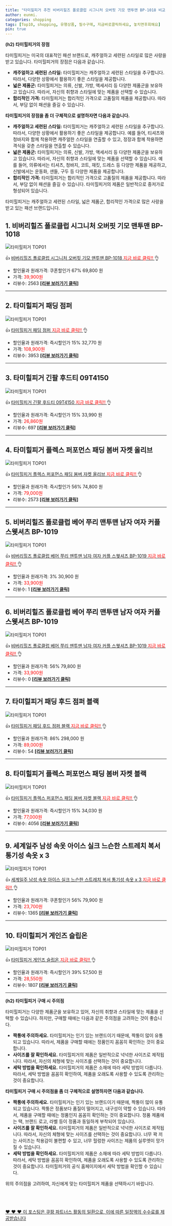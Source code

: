 ```yaml
---
title: "타미힐피거 추천 비버리힐즈 폴로클럽 시그니처 오버핏 기모 맨투맨 BP-1018 비교 장점 구매시 주의사항"
author: eunmi.
categories: shopping
tags: [Top10, shopping, 유행상품, 필수구매, 지금바로클릭하세요, 놓치면후회해요]
pin: true
---
```

**(h2) 타미힐피거의 장점**

타미힐피거는 미국의 대표적인 패션 브랜드로, 캐주얼하고 세련된 스타일로 많은 사랑을 받고 있습니다. 타미힐피거의 장점은 다음과 같습니다.

* **캐주얼하고 세련된 스타일:** 타미힐피거는 캐주얼하고 세련된 스타일을 추구합니다. 따라서, 다양한 상황에서 활용하기 좋은 스타일을 제공합니다.
* **넓은 제품군:** 타미힐피거는 의류, 신발, 가방, 액세서리 등 다양한 제품군을 보유하고 있습니다. 따라서, 자신의 취향과 스타일에 맞는 제품을 선택할 수 있습니다.
* **합리적인 가격:** 타미힐피거는 합리적인 가격으로 고품질의 제품을 제공합니다. 따라서, 부담 없이 패션을 즐길 수 있습니다.

**타미힐피거의 장점을 좀 더 구체적으로 설명하자면 다음과 같습니다.**

* **캐주얼하고 세련된 스타일:** 타미힐피거는 캐주얼하고 세련된 스타일을 추구합니다. 따라서, 다양한 상황에서 활용하기 좋은 스타일을 제공합니다. 예를 들어, 티셔츠와 청바지와 함께 착용하면 캐주얼한 스타일을 연출할 수 있고, 정장과 함께 착용하면 격식을 갖춘 스타일을 연출할 수 있습니다.
* **넓은 제품군:** 타미힐피거는 의류, 신발, 가방, 액세서리 등 다양한 제품군을 보유하고 있습니다. 따라서, 자신의 취향과 스타일에 맞는 제품을 선택할 수 있습니다. 예를 들어, 의류에서는 티셔츠, 청바지, 코트, 재킷, 드레스 등 다양한 제품을 제공하고, 신발에서는 운동화, 샌들, 구두 등 다양한 제품을 제공합니다.
* **합리적인 가격:** 타미힐피거는 합리적인 가격으로 고품질의 제품을 제공합니다. 따라서, 부담 없이 패션을 즐길 수 있습니다. 타미힐피거의 제품은 일반적으로 중저가로 형성되어 있습니다.

타미힐피거는 캐주얼하고 세련된 스타일, 넓은 제품군, 합리적인 가격으로 많은 사랑을 받고 있는 패션 브랜드입니다.

   

## 1. 비버리힐즈 폴로클럽 시그니처 오버핏 기모 맨투맨 BP-1018

![타미힐피거 TOP01](https://thumbnail8.coupangcdn.com/thumbnails/remote/230x230ex/image/vendor_inventory/2382/2eb3ad95960265d286072acfd93d2208d631ffdd7c2dc722dba6c7341011.jpg)


👍 [비버리힐즈 폴로클럽 시그니처 오버핏 기모 맨투맨 BP-1018 <font color=red> 지금 바로 클릭!! </font> ](https://link.coupang.com/re/AFFSDP?lptag=AF3617701&subid=GithubCoopas&pageKey=6801800605&traceid=V0-153&itemId=16058392249&vendorItemId=83261758542) 👌 


- 할인율과 원래가격: 쿠폰할인가 67%  69,800   원
- 가격: <span style='color:red'>39,900원</span>
- 리뷰수: 2563  [**[리뷰 보러가기 클릭]**](https://link.coupang.com/re/AFFSDP?lptag=AF3617701&subid=GithubCoopas&pageKey=6801800605&traceid=V0-153&itemId=16058392249&vendorItemId=83261758542)

---


   

## 2. 타미힐피거 패딩 점퍼

![타미힐피거 TOP01](https://thumbnail6.coupangcdn.com/thumbnails/remote/230x230ex/image/vendor_inventory/9979/35635655d5b5fad165449dac67a0e41e005d6f7a14175ea449d006549ce3.jpg)


👍 [타미힐피거 패딩 점퍼 <font color=red> 지금 바로 클릭!! </font> ](https://link.coupang.com/re/AFFSDP?lptag=AF3617701&subid=GithubCoopas&pageKey=6842804769&traceid=V0-153&itemId=16276669670&vendorItemId=83469341346) 👌 


- 할인율과 원래가격: 즉시할인가 15%  32,770   원
- 가격: <span style='color:red'>108,900원</span>
- 리뷰수: 3953  [**[리뷰 보러가기 클릭]**](https://link.coupang.com/re/AFFSDP?lptag=AF3617701&subid=GithubCoopas&pageKey=6842804769&traceid=V0-153&itemId=16276669670&vendorItemId=83469341346)

---


   

## 3. 타미힐피거 긴팔 후드티 09T4150

![타미힐피거 TOP01](https://thumbnail9.coupangcdn.com/thumbnails/remote/230x230ex/image/retail/images/2023/09/04/17/5/4e7e0fc4-979e-4187-a9ef-f4078b3075ea.jpg)


👍 [타미힐피거 긴팔 후드티 09T4150 <font color=red> 지금 바로 클릭!! </font> ](https://link.coupang.com/re/AFFSDP?lptag=AF3617701&subid=GithubCoopas&pageKey=7196057630&traceid=V0-153&itemId=18178721605&vendorItemId=87077312736) 👌 


- 할인율과 원래가격: 즉시할인가 15%  33,990   원
- 가격: <span style='color:red'>26,860원</span>
- 리뷰수: 697  [**[리뷰 보러가기 클릭]**](https://link.coupang.com/re/AFFSDP?lptag=AF3617701&subid=GithubCoopas&pageKey=7196057630&traceid=V0-153&itemId=18178721605&vendorItemId=87077312736)

---


   

## 4. 타미힐피거 플렉스 퍼포먼스 패딩 봄버 자켓 올리브

![타미힐피거 TOP01](https://thumbnail7.coupangcdn.com/thumbnails/remote/230x230ex/image/vendor_inventory/bd3b/3ec55a1ddf797676f61093450214f354182cfc3b027ce53bc317f9b11532.jpg)


👍 [타미힐피거 플렉스 퍼포먼스 패딩 봄버 자켓 올리브 <font color=red> 지금 바로 클릭!! </font> ](https://link.coupang.com/re/AFFSDP?lptag=AF3617701&subid=GithubCoopas&pageKey=7547221067&traceid=V0-153&itemId=19853415158&vendorItemId=86954555616) 👌 


- 할인율과 원래가격: 즉시할인가 56%  74,800   원
- 가격: <span style='color:red'>79,000원</span>
- 리뷰수: 2573  [**[리뷰 보러가기 클릭]**](https://link.coupang.com/re/AFFSDP?lptag=AF3617701&subid=GithubCoopas&pageKey=7547221067&traceid=V0-153&itemId=19853415158&vendorItemId=86954555616)

---


   

## 5. 비버리힐즈 폴로클럽 베어 쭈리 맨투맨 남자 여자 커플 스웻셔츠 BP-1019

![타미힐피거 TOP01](https://thumbnail6.coupangcdn.com/thumbnails/remote/230x230ex/image/vendor_inventory/8940/c0fce2d03ac13e8b37af7272a21ed79f7c6c493ff589a3d74513cfd05632.jpg)


👍 [비버리힐즈 폴로클럽 베어 쭈리 맨투맨 남자 여자 커플 스웻셔츠 BP-1019 <font color=red> 지금 바로 클릭!! </font> ](https://link.coupang.com/re/AFFSDP?lptag=AF3617701&subid=GithubCoopas&pageKey=6854788887&traceid=V0-153&itemId=16342885095&vendorItemId=83534726247) 👌 


- 할인율과 원래가격: 3%  30,900   원
- 가격: <span style='color:red'>33,900원</span>
- 리뷰수: 1  [**[리뷰 보러가기 클릭]**](https://link.coupang.com/re/AFFSDP?lptag=AF3617701&subid=GithubCoopas&pageKey=6854788887&traceid=V0-153&itemId=16342885095&vendorItemId=83534726247)

---


   

## 6. 비버리힐즈 폴로클럽 베어 쭈리 맨투맨 남자 여자 커플 스웻셔츠 BP-1019

![타미힐피거 TOP01](https://thumbnail7.coupangcdn.com/thumbnails/remote/230x230ex/image/vendor_inventory/d0b1/b0505c51a5b3c1104fbee4e10b6a68f73f04809439ef2cc2655b9f9bccd1.jpg)


👍 [비버리힐즈 폴로클럽 베어 쭈리 맨투맨 남자 여자 커플 스웻셔츠 BP-1019 <font color=red> 지금 바로 클릭!! </font> ](https://link.coupang.com/re/AFFSDP?lptag=AF3617701&subid=GithubCoopas&pageKey=6854788887&traceid=V0-153&itemId=16342885091&vendorItemId=83534726181) 👌 


- 할인율과 원래가격: 56%  79,800   원
- 가격: <span style='color:red'>33,900원</span>
- 리뷰수: 0  [**[리뷰 보러가기 클릭]**](https://link.coupang.com/re/AFFSDP?lptag=AF3617701&subid=GithubCoopas&pageKey=6854788887&traceid=V0-153&itemId=16342885091&vendorItemId=83534726181)

---


   

## 7. 타미힐피거 패딩 후드 점퍼 블랙

![타미힐피거 TOP01](https://thumbnail10.coupangcdn.com/thumbnails/remote/230x230ex/image/vendor_inventory/5a0a/e84f5ae8dc5f01186652470989861a39548e7dd30ad9614968b2a91755d7.jpg)


👍 [타미힐피거 패딩 후드 점퍼 블랙 <font color=red> 지금 바로 클릭!! </font> ](https://link.coupang.com/re/AFFSDP?lptag=AF3617701&subid=GithubCoopas&pageKey=7547221158&traceid=V0-153&itemId=19853415674&vendorItemId=86954556090) 👌 


- 할인율과 원래가격: 86%  298,000   원
- 가격: <span style='color:red'>89,000원</span>
- 리뷰수: 54  [**[리뷰 보러가기 클릭]**](https://link.coupang.com/re/AFFSDP?lptag=AF3617701&subid=GithubCoopas&pageKey=7547221158&traceid=V0-153&itemId=19853415674&vendorItemId=86954556090)

---


   

## 8. 타미힐피거 플렉스 퍼포먼스 패딩 봄버 자켓 블랙

![타미힐피거 TOP01](https://thumbnail7.coupangcdn.com/thumbnails/remote/230x230ex/image/vendor_inventory/24c0/7bc6145ac62f2926eac0eae15f3562ceec79100c86a75154f9dd36fb518e.jpg)


👍 [타미힐피거 플렉스 퍼포먼스 패딩 봄버 자켓 블랙 <font color=red> 지금 바로 클릭!! </font> ](https://link.coupang.com/re/AFFSDP?lptag=AF3617701&subid=GithubCoopas&pageKey=7547221108&traceid=V0-153&itemId=19853415404&vendorItemId=87477215579) 👌 


- 할인율과 원래가격: 즉시할인가 15%  34,030   원
- 가격: <span style='color:red'>77,000원</span>
- 리뷰수: 4056  [**[리뷰 보러가기 클릭]**](https://link.coupang.com/re/AFFSDP?lptag=AF3617701&subid=GithubCoopas&pageKey=7547221108&traceid=V0-153&itemId=19853415404&vendorItemId=87477215579)

---


   

## 9. 세계일주 남성 속옷 아이스 실크 느슨한 스트레치 복서 통기성 속옷 x 3

![타미힐피거 TOP01](https://thumbnail8.coupangcdn.com/thumbnails/remote/230x230ex/image/vendor_inventory/4402/4876de5e1a0718c8d8af8756636f4cb5a1ce58b0365df0c94497f0c448be.jpeg)


👍 [세계일주 남성 속옷 아이스 실크 느슨한 스트레치 복서 통기성 속옷 x 3 <font color=red> 지금 바로 클릭!! </font> ](https://link.coupang.com/re/AFFSDP?lptag=AF3617701&subid=GithubCoopas&pageKey=6439654617&traceid=V0-153&itemId=13934180891&vendorItemId=86848415667) 👌 


- 할인율과 원래가격: 쿠폰할인가 56%  79,900   원
- 가격: <span style='color:red'>23,700원</span>
- 리뷰수: 1365  [**[리뷰 보러가기 클릭]**](https://link.coupang.com/re/AFFSDP?lptag=AF3617701&subid=GithubCoopas&pageKey=6439654617&traceid=V0-153&itemId=13934180891&vendorItemId=86848415667)

---


   

## 10. 타미힐피거 게인즈 슬립온

![타미힐피거 TOP01](https://thumbnail9.coupangcdn.com/thumbnails/remote/230x230ex/image/retail/images/2291787167923864-e639d973-9ea6-4cc0-b1f7-2edfa60be569.jpg)


👍 [타미힐피거 게인즈 슬립온 <font color=red> 지금 바로 클릭!! </font> ](https://link.coupang.com/re/AFFSDP?lptag=AF3617701&subid=GithubCoopas&pageKey=6330792270&traceid=V0-153&itemId=13237462782&vendorItemId=80495513285) 👌 


- 할인율과 원래가격: 즉시할인가 39%  57,500   원
- 가격: <span style='color:red'>28,550원</span>
- 리뷰수: 1807  [**[리뷰 보러가기 클릭]**](https://link.coupang.com/re/AFFSDP?lptag=AF3617701&subid=GithubCoopas&pageKey=6330792270&traceid=V0-153&itemId=13237462782&vendorItemId=80495513285)

---
**(h2) 타미힐피거 구매 시 주의점**

타미힐피거는 다양한 제품군을 보유하고 있어, 자신의 취향과 스타일에 맞는 제품을 선택할 수 있습니다. 하지만, 구매할 때에는 다음과 같은 주의점을 고려하는 것이 좋습니다.

* **짝퉁에 주의하세요.** 타미힐피거는 인기 있는 브랜드이기 때문에, 짝퉁이 많이 유통되고 있습니다. 따라서, 제품을 구매할 때에는 정품인지 꼼꼼히 확인하는 것이 중요합니다.
* **사이즈를 잘 확인하세요.** 타미힐피거의 제품은 일반적으로 넉넉한 사이즈로 제작됩니다. 따라서, 자신의 체형에 맞는 사이즈를 선택하는 것이 중요합니다.
* **세탁 방법을 확인하세요.** 타미힐피거의 제품은 소재에 따라 세탁 방법이 다릅니다. 따라서, 세탁 방법을 꼼꼼히 확인하여, 제품을 오래도록 사용할 수 있도록 관리하는 것이 중요합니다.

**타미힐피거 구매 시 주의점을 좀 더 구체적으로 설명하자면 다음과 같습니다.**

* **짝퉁에 주의하세요.** 타미힐피거는 인기 있는 브랜드이기 때문에, 짝퉁이 많이 유통되고 있습니다. 짝퉁은 정품보다 품질이 떨어지고, 내구성이 약할 수 있습니다. 따라서, 제품을 구매할 때에는 정품인지 꼼꼼히 확인하는 것이 중요합니다. 정품 제품에는 택, 브랜드 로고, 라벨 등이 정품과 동일하게 부착되어 있습니다.
* **사이즈를 잘 확인하세요.** 타미힐피거의 제품은 일반적으로 넉넉한 사이즈로 제작됩니다. 따라서, 자신의 체형에 맞는 사이즈를 선택하는 것이 중요합니다. 너무 꽉 끼는 사이즈는 착용감이 불편할 수 있고, 너무 헐렁한 사이즈는 제품의 실루엣이 망가질 수 있습니다.
* **세탁 방법을 확인하세요.** 타미힐피거의 제품은 소재에 따라 세탁 방법이 다릅니다. 따라서, 세탁 방법을 꼼꼼히 확인하여, 제품을 오래도록 사용할 수 있도록 관리하는 것이 중요합니다. 타미힐피거의 공식 홈페이지에서 세탁 방법을 확인할 수 있습니다.

위의 주의점을 고려하여, 자신에게 맞는 타미힐피거 제품을 선택하시기 바랍니다.<br><br><br><br><br> [ ❤ ❤ ❤ 이 포스팅은 쿠팡 파트너스 활동의 일환으로, 이에 따른 일정액의 수수료를 제공받습니다](https://link.coupang.com/a/bcEFyh)